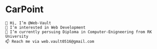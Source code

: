 # CarPoint


    👋 Hi, I’m @Web-Vault
    👀 I’m interested in Web Development
    🌱 I’m currently persuing Diploma in Computer-Enigneering from RK University
    📫 Reach me via web.vault0516@gmail.com

